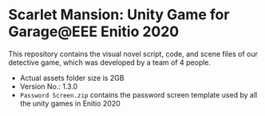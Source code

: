 # Scarlet Mansion: Unity Game for Garage@EEE Enitio 2020

This repository contains the visual novel script, code, and scene files of our detective game, which was developed by a team of 4 people.  
- Actual assets folder size is 2GB  
- Version No.: 1.3.0
- ```Password Screen.zip``` contains the password screen template used by all the unity games in Enitio 2020

